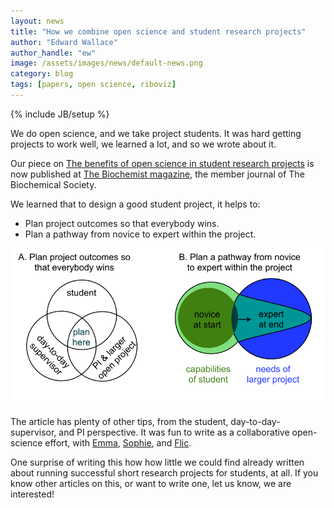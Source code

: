```yaml
---
layout: news
title: "How we combine open science and student research projects"
author: "Edward Wallace"
author_handle: "ew"
image: /assets/images/news/default-news.png
category: blog
tags: [papers, open science, riboviz]
---
```

{% include JB/setup %}


We do open science, and we take project students.
It was hard getting projects to work well, we learned a lot, and so we wrote about it.

Our piece on [The benefits of open science in student research projects](/papers/paper/open-student-projects) 
is now published at [The Biochemist magazine](https://portlandpress.com/biochemist/Ahead-of-Issue-articles), the member journal of The Biochemical Society.


We learned that to design a good student project, it helps to:

- Plan project outcomes so that everybody wins. 
- Plan a pathway from novice to expert within the project.
 
![How to design a good student project.](/assets/images/blog/open_science_projects_figure_EW_2021-10-12.svg)

The article has plenty of other tips, from the student, day-to-day-supervisor, and PI perspective.
It was fun to write as a collaborative open-science effort, with [Emma](/team/emma-mackenzie), [Sophie](/team/sophie-winterbourne), and [Flic](/team/flic-anderson).

One surprise of writing this how how little we could find already written about running successful short research projects for students, at all.
If you know other articles on this, or want to write one, let us know, we are interested!
